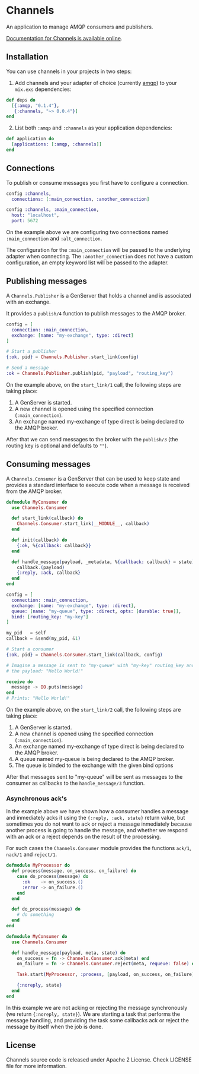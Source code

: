 # Channels

An application to manage AMQP consumers and publishers.

[Documentation for Channels is available online](http://hexdocs.pm/channels/).

## Installation

You can use channels in your projects in two steps:

1. Add channels and your adapter of choice (currently [amqp](https://github.com/pma/amqp)) to your `mix.exs` dependencies:

```elixir
def deps do
  [{:amqp, "0.1.4"},
   {:channels, "~> 0.0.4"}]
end
```

2. List both `:amqp` and `:channels` as your application dependencies:

```elixir
def application do
  [applications: [:amqp, :channels]]
end
```

## Connections

To publish or consume messages you first have to configure a connection.

```elixir
config :channels,
  connections: [:main_connection, :another_connection]

config :channels, :main_connection,
  host: "localhost",
  port: 5672
```

On the example above we are configuring two connections named `:main_connection`
and `:alt_connection`.

The configuration for the `:main_connection` will be passed to the underlying adapter when connecting.
The `:another_connection` does not have a custom configuration, an empty keyword list will be passed to the adapter.

## Publishing messages

A `Channels.Publisher` is a GenServer that holds a channel and is associated with an exchange.

It provides a `publish/4` function to publish messages to the AMQP broker.

```elixir
config = [
  connection: :main_connection,
  exchange: [name: "my-exchange", type: :direct]
]

# Start a publisher
{:ok, pid} = Channels.Publisher.start_link(config)

# Send a message
:ok = Channels.Publisher.publish(pid, "payload", "routing_key")
```

On the example above, on the `start_link/1` call, the following steps are taking place:

  1. A GenServer is started.
  2. A new channel is opened using the specified connection (`:main_connection`).
  3. An exchange named my-exchange of type direct is being declared to the AMQP broker.

After that we can send messages to the broker with the `publish/3` (the routing key is optional and defaults to `""`).

## Consuming messages

A `Channels.Consumer` is a GenServer that can be used to keep state and provides a
standard interface to execute code when a message is received from the AMQP broker.

```elixir
defmodule MyConsumer do
  use Channels.Consumer

  def start_link(callback) do
    Channels.Consumer.start_link(__MODULE__, callback)
  end

  def init(callback) do
    {:ok, %{callback: callback}}
  end

  def handle_message(payload, _metadata, %{callback: callback} = state) do
    callback.(payload)
    {:reply, :ack, callback}
  end
end

config = [
  connection: :main_connection,
  exchange: [name: "my-exchange", type: :direct],
  queue: [name: "my-queue", type: :direct, opts: [durable: true]],
  bind: [routing_key: "my-key"]
]

my_pid   = self
callback = &send(my_pid, &1)

# Start a consumer
{:ok, pid} = Channels.Consumer.start_link(callback, config)

# Imagine a message is sent to "my-queue" with "my-key" routing_key and with
# the payload: "Hello World!"

receive do
  message -> IO.puts(message)
end
# Prints: "Hello World!"
```

On the example above, on the `start_link/2` call, the following steps are taking place:

  1. A GenServer is started.
  2. A new channel is opened using the specified connection (`:main_connection`).
  3. An exchange named my-exchange of type direct is being declared to the AMQP broker.
  4. A queue named my-queue is being declared to the AMQP broker.
  5. The queue is binded to the exchange with the given bind options

After that messages sent to "my-queue" will be sent as messages to the consumer
as callbacks to the `handle_message/3` function.

### Asynchronous ack's

In the example above we have shown how a consumer handles a message and inmediately acks it using the `{:reply, :ack, state}` return value, but sometimes you do not want to ack or reject a message inmediately because another process is going to handle the message, and whether we respond with an ack or a reject depends on the result of the processing.

For such cases the `Channels.Consumer` module provides the functions `ack/1`, `nack/1` and `reject/1`.

```elixir
defmodule MyProcessor do
  def process(message, on_success, on_failure) do
    case do_process(message) do
      :ok    -> on_success.()
      :error -> on_failure.()
    end
  end

  def do_process(message) do
    # do something
  end
end

defmodule MyConsumer do
  use Channels.Consumer

  def handle_message(payload, meta, state) do
    on_success = fn -> Channels.Consumer.ack(meta) end
    on_failure = fn -> Channels.Consumer.reject(meta, requeue: false) end

    Task.start(MyProcessor, :process, [payload, on_success, on_failure])

    {:noreply, state}
  end
end
```

In this example we are not acking or rejecting the message synchronously (we return `{:noreply, state}`). We are starting a task that performs the message handling, and providing the task some callbacks ack or reject the message by itself when the job is done.

## License

Channels source code is released under Apache 2 License.
Check LICENSE file for more information.
